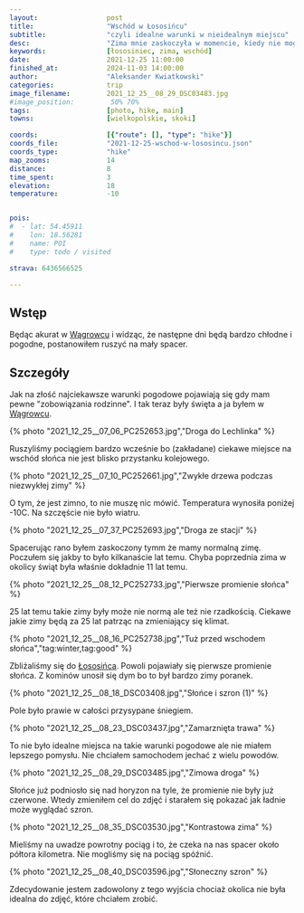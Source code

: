 ```yaml
---
layout:                 post
title:                  "Wschód w Łososińcu"
subtitle:               "czyli idealne warunki w nieidealnym miejscu"
desc:                   "Zima mnie zaskoczyła w momencie, kiedy nie mogłem jechać w góry. Mając spore ograniczenia wybrałem spacer w pobliskiej wiosce."
keywords:               [łososiniec, zima, wschód]
date:                   2021-12-25 11:00:00
finished_at:            2024-11-03 14:00:00
author:                 "Aleksander Kwiatkowski"
categories:             trip
image_filename:         2021_12_25__08_29_DSC03483.jpg
#image_position:         50% 70%
tags:                   [photo, hike, main]
towns:                  [wielkopolskie, skoki]

coords:                 [{"route": [], "type": "hike"}]
coords_file:            "2021-12-25-wschod-w-lososincu.json"
coords_type:            "hike"
map_zooms:              14
distance:               8
time_spent:             3
elevation:              18
temperature:            -10


pois:
#  - lat: 54.45911
#    lon: 18.56281
#    name: POI
#    type: todo / visited

strava: 6436566525

---
```


[wiki-wagrowiec]: https://pl.wikipedia.org/wiki/W%C4%85growiec
[wiki-lososiniec]: https://pl.wikipedia.org/wiki/%C5%81osiniec_(wojew%C3%B3dztwo_wielkopolskie)

## Wstęp

Będąc akurat w [Wągrowcu][wiki-wagrowiec] i widząc, że następne dni będą
bardzo chłodne i pogodne, postanowiłem ruszyć na mały spacer.

## Szczegóły

Jak na złość najciekawsze warunki pogodowe pojawiają się gdy mam pewne
"zobowiązania rodzinne". I tak teraz były święta a ja byłem w [Wągrowcu][wiki-wagrowiec].

{% photo "2021_12_25__07_06_PC252653.jpg","Droga do Lechlinka" %}

Ruszyliśmy pociągiem bardzo wcześnie bo (zakładane) ciekawe miejsce na wschód
słońca nie jest blisko przystanku kolejowego.

{% photo "2021_12_25__07_10_PC252661.jpg","Zwykłe drzewa podczas niezwykłej zimy" %}

O tym, że jest zimno, to nie muszę nic mówić. Temperatura wynosiła
poniżej -10C. Na szczęście nie było wiatru.

{% photo "2021_12_25__07_37_PC252693.jpg","Droga ze stacji" %}

Spacerując rano byłem zaskoczony tymm że mamy normalną zimę. Poczułem się
jakby to było kilkanaście lat temu. Chyba poprzednia zima w okolicy świąt
była właśnie dokładnie 11 lat temu.

{% photo "2021_12_25__08_12_PC252733.jpg","Pierwsze promienie słońca" %}

25 lat temu takie zimy były może nie normą ale też nie rzadkością.
Ciekawe jakie zimy będą za 25 lat patrząc na zmieniający się klimat.

{% photo "2021_12_25__08_16_PC252738.jpg","Tuż przed wschodem słońca","tag:winter,tag:good" %}

Zbliżaliśmy się do [Łososińca][wiki-lososiniec]. Powoli pojawiały się
pierwsze promienie słońca. Z kominów unosił się dym bo to był bardzo
zimy poranek.

{% photo "2021_12_25__08_18_DSC03408.jpg","Słońce i szron (1)" %}

Pole było prawie w całości przysypane śniegiem.

{% photo "2021_12_25__08_23_DSC03437.jpg","Zamarznięta trawa" %}

To nie było idealne miejsca na takie warunki pogodowe ale nie miałem
lepszego pomysłu. Nie chciałem samochodem jechać z wielu powodów.

{% photo "2021_12_25__08_29_DSC03485.jpg","Zimowa droga" %}

Słońce już podniosło się nad horyzon na tyle, że promienie nie były
już czerwone. Wtedy zmieniłem cel do zdjęć i starałem
się pokazać jak ładnie może wyglądać szron.

{% photo "2021_12_25__08_35_DSC03530.jpg","Kontrastowa zima" %}

Mieliśmy na uwadze powrotny pociąg i to, że czeka na nas spacer
około półtora kilometra. Nie mogliśmy się
na pociąg spóźnić.

{% photo "2021_12_25__08_40_DSC03596.jpg","Słoneczny szron" %}

Zdecydowanie jestem zadowolony z tego wyjścia chociaż okolica nie była
idealna do zdjęć, które chciałem zrobić.
